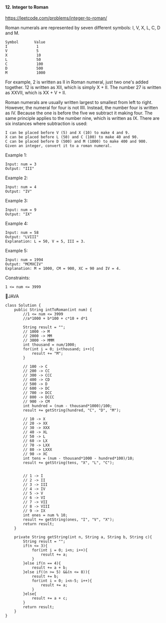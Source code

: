 #### 12. Integer to Roman
https://leetcode.com/problems/integer-to-roman/

Roman numerals are represented by seven different symbols: I, V, X, L, C, D and M.

    Symbol       Value
    I             1
    V             5
    X             10
    L             50
    C             100
    D             500
    M             1000
For example, 2 is written as II in Roman numeral, just two one's added together. 12 is written as XII, which is simply X + II. The number 27 is written as XXVII, which is XX + V + II.

Roman numerals are usually written largest to smallest from left to right. However, the numeral for four is not IIII. Instead, the number four is written as IV. Because the one is before the five we subtract it making four. The same principle applies to the number nine, which is written as IX. There are six instances where subtraction is used:

    I can be placed before V (5) and X (10) to make 4 and 9. 
    X can be placed before L (50) and C (100) to make 40 and 90. 
    C can be placed before D (500) and M (1000) to make 400 and 900.
    Given an integer, convert it to a roman numeral.

 

Example 1:

    Input: num = 3
    Output: "III"
Example 2:

    Input: num = 4
    Output: "IV"
Example 3:

    Input: num = 9
    Output: "IX"
Example 4:

    Input: num = 58
    Output: "LVIII"
    Explanation: L = 50, V = 5, III = 3.
Example 5:

    Input: num = 1994
    Output: "MCMXCIV"
    Explanation: M = 1000, CM = 900, XC = 90 and IV = 4.


Constraints:

    1 <= num <= 3999
    
🧁JAVA

    class Solution {
        public String intToRoman(int num) {
            //1 <= num <= 3999
            //a*1000 + b*100 + c*10 + d*1

            String result = "";
            // 1000 -> M
            // 2000 -> MM
            // 3000 -> MMM
            int thousand = num/1000;
            for(int i = 0; i<thousand; i++){
                result += "M";
            }

            // 100 -> C
            // 200 -> CC
            // 300 -> CCC
            // 400 -> CD
            // 500 -> D
            // 600 -> DC
            // 700 -> DCC
            // 800 -> DCCC
            // 900 -> CM
            int hundred = (num - thousand*1000)/100;
            result += getString(hundred, "C", "D", "M");

            // 10 -> X
            // 20 -> XX
            // 30 -> XXX
            // 40 -> XL
            // 50 -> L
            // 60 -> LX
            // 70 -> LXX
            // 80 -> LXXX
            // 90 -> XC
            int tens = (num - thousand*1000 - hundred*100)/10;
            result += getString(tens, "X", "L", "C");


            // 1 -> I
            // 2 -> II
            // 3 -> III
            // 4 -> IV
            // 5 -> V
            // 6 -> VI
            // 7 -> VII
            // 8 -> VIII
            // 9 -> IX
            int ones = num % 10;
            result += getString(ones, "I", "V", "X");   
            return result;
        }

        private String getString(int n, String a, String b, String c){
            String result = "";
            if(n <= 3){
                for(int i = 0; i<n; i++){
                    result += a;
                }
            }else if(n == 4){
                result += a + b;
            }else if((n >= 5) &&(n <= 8)){
                result += b;
                for(int i = 0; i<n-5; i++){
                    result += a;
                }
            }else{
                result += a + c;
            }             
            return result;
        }
    }
